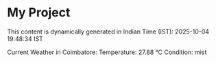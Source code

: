 # My Project

This content is dynamically generated in Indian Time (IST): 2025-10-04 19:48:34 IST


Current Weather in Coimbatore:
Temperature: 27.88 °C
Condition: mist

